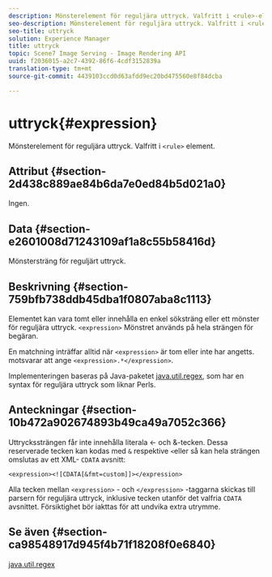 ```yaml
---
description: Mönsterelement för reguljära uttryck. Valfritt i <rule>-element.
seo-description: Mönsterelement för reguljära uttryck. Valfritt i <rule>-element.
seo-title: uttryck
solution: Experience Manager
title: uttryck
topic: Scene7 Image Serving - Image Rendering API
uuid: f2036015-a2c7-4392-86f6-4cdf3152839a
translation-type: tm+mt
source-git-commit: 4439103ccd0d63afdd9ec20bd475560e8f84dcba

---
```



# uttryck{#expression}

Mönsterelement för reguljära uttryck. Valfritt i `<rule>` element.

## Attribut {#section-2d438c889ae84b6da7e0ed84b5d021a0}

Ingen.

## Data {#section-e2601008d71243109af1a8c55b58416d}

Mönstersträng för reguljärt uttryck.

## Beskrivning {#section-759bfb738ddb45dba1f0807aba8c1113}

Elementet kan vara tomt eller innehålla en enkel söksträng eller ett mönster för reguljära uttryck. `<expression>` Mönstret används på hela strängen för begäran.

En matchning inträffar alltid när `<expression>` är tom eller inte har angetts. motsvarar att ange `<expression>.*</expression>`.

Implementeringen baseras på Java-paketet [java.util.regex](https://www2.cs.duke.edu/csed/java/jdk1.4.2/docs/api/), som har en syntax för reguljära uttryck som liknar Perls.

## Anteckningar {#section-10b472a902674893b49ca49a7052c366}

Uttryckssträngen får inte innehålla literala &lt;- och &amp;-tecken. Dessa reserverade tecken kan kodas med `&` respektive `<`eller så kan hela strängen omslutas av ett XML- `CDATA` avsnitt:

`<expression><![CDATA[&fmt=custom]]></expression>`

Alla tecken mellan `<expression>` - och `</expression>` -taggarna skickas till parsern för reguljära uttryck, inklusive tecken utanför det valfria `CDATA` avsnittet. Försiktighet bör iakttas för att undvika extra utrymme.

## Se även {#section-ca98548917d945f4b71f18208f0e6840}

[java.util.regex](https://www2.cs.duke.edu/csed/java/jdk1.4.2/docs/api/)
